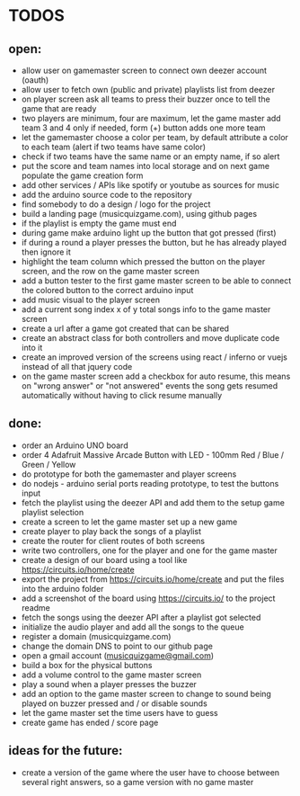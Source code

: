 # TODOS

## open:

* allow user on gamemaster screen to connect own deezer account (oauth)
* allow user to fetch own (public and private) playlists list from deezer
* on player screen ask all teams to press their buzzer once to tell the game that are ready
* two players are minimum, four are maximum, let the game master add team 3 and 4 only if needed, form (+) button adds one more team
* let the gamemaster choose a color per team, by default attribute a color to each team (alert if two teams have same color)
* check if two teams have the same name or an empty name, if so alert
* put the score and team names into local storage and on next game populate the game creation form
* add other services / APIs like spotify or youtube as sources for music
* add the arduino source code to the repository
* find somebody to do a design / logo for the project
* build a landing page (musicquizgame.com), using github pages
* if the playlist is empty the game must end
* during game make arduino light up the button that got pressed (first)
* if during a round a player presses the button, but he has already played then ignore it
* highlight the team column which pressed the button on the player screen, and the row on the game master screen
* add a button tester to the first game master screen to be able to connect the colored button to the correct arduino input
* add music visual to the player screen
* add a current song index x of y total songs info to the game master screen
* create a url after a game got created that can be shared
* create an abstract class for both controllers and move duplicate code into it
* create an improved version of the screens using react / inferno or vuejs instead of all that jquery code
* on the game master screen add a checkbox for auto resume, this means on "wrong answer" or "not answered" events the song gets resumed automatically without having to click resume manually

## done:

* order an Arduino UNO board
* order 4 Adafruit Massive Arcade Button with LED - 100mm Red / Blue / Green / Yellow
* do prototype for both the gamemaster and player screens
* do nodejs - arduino serial ports reading prototype, to test the buttons input
* fetch the playlist using the deezer API and add them to the setup game playlist selection
* create a screen to let the game master set up a new game
* create player to play back the songs of a playlist
* create the router for client routes of both screens
* write two controllers, one for the player and one for the game master
* create a design of our board using a tool like https://circuits.io/home/create
* export the project from https://circuits.io/home/create and put the files into the arduino folder
* add a screenshot of the board using https://circuits.io/ to the project readme
* fetch the songs using the deezer API after a playlist got selected
* initialize the audio player and add all the songs to the queue
* register a domain (musicquizgame.com)
* change the domain DNS to point to our github page
* open a gmail account (musicquizgame@gmail.com)
* build a box for the physical buttons
* add a volume control to the game master screen
* play a sound when a player presses the buzzer
* add an option to the game master screen to change to sound being played on buzzer pressed and / or disable sounds
* let the game master set the time users have to guess
* create game has ended / score page

## ideas for the future:

* create a version of the game where the user have to choose between several right answers, so a game version with no game master
